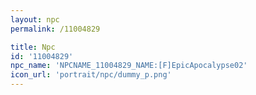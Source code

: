 ```yaml
---
layout: npc
permalink: /11004829

title: Npc
id: '11004829'
npc_name: 'NPCNAME_11004829_NAME:[F]EpicApocalypse02'
icon_url: 'portrait/npc/dummy_p.png'
---
```

